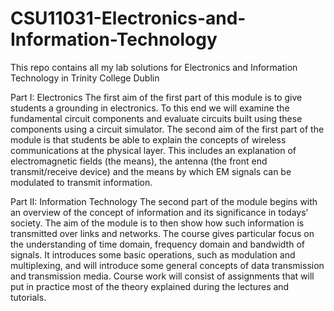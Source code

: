 # CSU11031-Electronics-and-Information-Technology
This repo contains all my lab solutions for Electronics and Information Technology in Trinity College Dublin

Part I: Electronics
The first aim of the first part of this module is to give students a grounding in electronics. To this end we will examine the fundamental circuit components and evaluate circuits built using these components using a circuit simulator. The second aim of the first part of the module is that students be able to explain the concepts of wireless communications at the physical layer. This includes an explanation of
electromagnetic fields (the means), the antenna (the front end transmit/receive device) and the means by which EM signals can be modulated to transmit information.


Part II: Information Technology
The second part of the module begins with an overview of the concept of information and its significance in todays’ society. The aim of the module is to then show how such information is transmitted over links and networks. The course gives particular focus on the understanding of time domain, frequency domain and bandwidth of signals. It introduces some basic operations, such as modulation and multiplexing, and will introduce some general concepts of data transmission and transmission media. Course work will consist of assignments that will put in practice most of the theory explained during the lectures and tutorials.
